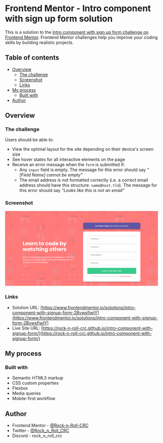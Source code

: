 # Frontend Mentor - Intro component with sign up form solution

This is a solution to the [Intro component with sign up form challenge on Frontend Mentor](https://www.frontendmentor.io/challenges/intro-component-with-signup-form-5cf91bd49edda32581d28fd1). Frontend Mentor challenges help you improve your coding skills by building realistic projects.

## Table of contents

- [Overview](#overview)
  - [The challenge](#the-challenge)
  - [Screenshot](#screenshot)
  - [Links](#links)
- [My process](#my-process)
  - [Built with](#built-with)
- [Author](#author)

## Overview

### The challenge

Users should be able to:

- View the optimal layout for the site depending on their device's screen size
- See hover states for all interactive elements on the page
- Receive an error message when the `form` is submitted if:
  - Any `input` field is empty. The message for this error should say _"[Field Name] cannot be empty"_
  - The email address is not formatted correctly (i.e. a correct email address should have this structure: `name@host.tld`). The message for this error should say _"Looks like this is not an email"_

### Screenshot

![](./designs/screenshot.jpg)

### Links

- Solution URL: [https://www.frontendmentor.io/solutions/intro-component-with-signup-form-2BvwsfjwIY](https://www.frontendmentor.io/solutions/intro-component-with-signup-form-2BvwsfjwIY)
- Live Site URL: [https://rock-n-roll-crc.github.io/intro-component-with-signup-form/](https://rock-n-roll-crc.github.io/intro-component-with-signup-form/)

## My process

### Built with

- Semantic HTML5 markup
- CSS custom properties
- Flexbox
- Media queries
- Mobile-first workflow

## Author

- Frontend Mentor - [@Rock-n-Roll-CRC](https://www.frontendmentor.io/profile/Rock-n-Roll-CRC)
- Twitter - [@Rock_n_Roll_CRC](https://www.twitter.com/yourusername)
- Discord - rock_n_roll_crc
